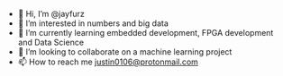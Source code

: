 - 👋 Hi, I’m @jayfurz
- 👀 I’m interested in numbers and big data
- 🌱 I’m currently learning embedded development, FPGA development and Data Science
- 💞️ I’m looking to collaborate on a machine learning project
- 📫 How to reach me justin0106@protonmail.com

<!---
jayfurz/jayfurz is a ✨ special ✨ repository because its `README.md` (this file) appears on your GitHub profile.
You can click the Preview link to take a look at your changes.
--->
